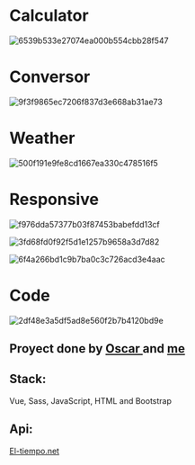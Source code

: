 # Calculator
![6539b533e27074ea000b554cbb28f547](https://github.com/Miharu669/Calculator/assets/168824422/05d00217-e1d6-47cf-bd7a-be60f7cb2b47)


# Conversor
![9f3f9865ec7206f837d3e668ab31ae73](https://github.com/Miharu669/Calculator/assets/168824422/1b85e570-36b5-4c95-8ffe-5c55e8ce9584)


# Weather
![500f191e9fe8cd1667ea330c478516f5](https://github.com/Miharu669/Calculator/assets/168824422/9883e451-78b9-4ee1-b507-c2f542f3f9f9)


# Responsive
![f976dda57377b03f87453babefdd13cf](https://github.com/Miharu669/Calculator/assets/168824422/6605908c-467b-4daf-8efc-925af3bceaff)

![3fd68fd0f92f5d1e1257b9658a3d7d82](https://github.com/Miharu669/Calculator/assets/168824422/e87e06d3-18c0-4244-98d2-a8ce0a6774cc)

![6f4a266bd1c9b7ba0c3c726acd3e4aac](https://github.com/Miharu669/Calculator/assets/168824422/cc3fbfea-53d3-44a5-aae4-010e1460dd3f)

# Code

![2df48e3a5df5ad8e560f2b7b4120bd9e](https://github.com/Miharu669/Calculator/assets/168824422/e1bd7b1f-ddbd-40fc-baba-ff1256b77280)


## Proyect done by <a href="https://github.com/Oscarss15"> Oscar </a> and <a href="https://github.com/Miharu669"> me </a>

## Stack:
Vue, Sass, JavaScript, HTML and Bootstrap

## Api:
<a href="https://www.el-tiempo.net/api"> El-tiempo.net </a>
